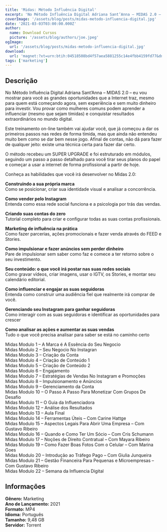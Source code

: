 ```yaml
---
title: 'Midas: Método Influência Digital'
excerpt: 'No Método Influência Digital Adriana Sant’Anna – MIDAS 2.0 – eu vou mostrar para você as grandes oportunidades que a Internet traz, mesmo para quem está começando agora, sem experiência e sem muito dinheiro para investir. Vou provar como mulheres comuns podem aprender a influenciar (mesmo que sej'
coverImage: '/assets/blog/posts/midas-metodo-influencia-digital.jpg'
date: '2021-03-03T03:00:00.000Z'
author:
  name: Download Cursos
  picture: '/assets/blog/authors/joe.jpeg'
ogImage:
  url: '/assets/blog/posts/midas-metodo-influencia-digital.jpg'
download:
  url: 'magnet:?xt=urn:btih:04518508bd4f57aea5881255c14e4fbb4159fd77&dn=MIDAS%20-%20ADRIANA%20SANT%27ANNA&tr=udp%3a%2f%2ftracker.openbittorrent.com%3a1337%2fannounce&tr=udp%3a%2f%2ftracker.opentrackr.org%3a1337%2fannounce'
tags: ['marketing']
---
```

<h2>Descrição</h2>
<p>No Método Influência Digital Adriana Sant’Anna – MIDAS 2.0 – eu vou mostrar para você as grandes oportunidades que a Internet traz, mesmo para quem está começando agora, sem experiência e sem muito dinheiro para investir. Vou provar como mulheres comuns podem aprender a influenciar (mesmo que sejam tímidas) e conquistar resultados extraordinários no mundo digital.</p><p>Este treinamento on-line também vai ajudar você, que já começou a dar os primeiros passos nas redes de forma tímida, mas que ainda não entendeu muito bem como se dar bem nesse jogo. Afinal de contas, não dá para fazer de qualquer jeito: existe uma técnica certa para fazer dar certo.</p><p>O método recebeu um SUPER UPGRADE e foi estruturado em módulos, seguindo um passo a passo detalhado para você tirar seus planos do papel e começar a usar a internet de forma profissional a partir de hoje.</p><p>Conheça as habilidades que você irá desenvolver no Midas 2.0:</p><p><strong>Construindo a sua própria marca</strong><br/> Como se posicionar, criar sua identidade visual e analisar a concorrência.</p><p><strong>Como vender pelo Instagram</strong><br/> Entenda como essa rede social funciona e a psicologia por trás das vendas.</p><p><strong>Criando suas contas do zero</strong><br/> Tutorial completo para criar e configurar todas as suas contas profissionais.</p><p><strong>Marketing de influência na prática</strong><br/> Como fazer parcerias, ações promocionais e fazer venda através do FEED e Stories.</p><p><strong>Como impulsionar e fazer anúncios sem perder dinheiro</strong><br/> Pare de impulsionar sem saber como faz e comece a ter retorno sobre o seu investimento.</p><p><strong>Seu conteúdo: o que você irá postar nas suas redes sociais</strong><br/> Como gravar vídeos, criar imagens, usar o IGTV, os Stories, e montar seu calendário editorial.</p><p><strong>Como influenciar e engajar as suas seguidoras</strong><br/> Entenda como construir uma audiência fiel que realmente irá comprar de você.</p><p><strong>Gerenciando seu Instagram para ganhar seguidoras</strong><br/> Como interagir com as suas seguidoras e identificar as oportunidades para crescer</p><p><strong>Como analisar as ações e aumentar as suas vendas</strong><br/> Tudo o que você precisa analisar para saber se está no caminho certo</p><p>Midas Modulo 1 – A Marca é A Essência do Seu Negocio<br/> Midas Modulo 2 – Seu Negocio No Instagran<br/> Midas Modulo 3 – Criação da Conta<br/> Midas Modulo 4 – Criação de Conteúdo 1<br/> Midas Modulo 5 – Criação de Conteúdo 2<br/> Midas Modulo 6 – Engajamento<br/> Midas Modulo 7 – Estratégias de Vendas No Instagram e Promoções<br/> Midas Modulo 8 – Impulsionamento e Anúncios<br/> Midas Modulo 9 – Gerenciamento da Conta<br/> Midas Modulo 10 – O Passo A Passo Para Monetizar Com Grupos De Desafio<br/> Midas Modulo 11 – O Guia da Influenciadora<br/> Midas Modulo 12 – Análise dos Resultados<br/> Midas Modulo 13 – Aula Final<br/> Midas Modulo 14 – Ferramentas Úteis – Com Carine Hattge<br/> Midas Modulo 15 – Aspectos Legais Para Abrir Uma Empresa – Com Gustavo Ribeiro<br/> Midas Modulo 16 – Quando e Como Ter Um Sócio – Com Cris Schumann<br/> Midas Modulo 17 – Noções de Direito Contratual – Com Mayara Ribeiro<br/> Midas Modulo 19 – Como Fazer Boas Fotos Com o Celular – Com Marina Goes<br/> Midas Modulo 20 – Introdução ao Tráfego Pago – Com Giulia Junqueira<br/> Midas Modulo 21 – Gestão Financeira Para Pequenas e Microempresas – Com Gustavo Ribeiro<br/> Midas Modulo 22 – Semana da Influencia Digital</p><h2>Informações</h2><p><strong>Gênero:</strong> Marketing<br/> <strong>Ano de Lançamento:</strong> 2021<br/> <strong>Formato:</strong> MP4<br/> <strong>Idioma:</strong> Português<br/> <strong>Tamanho:</strong> 9,48 GB<br/> <strong>Servidor:</strong> Torrent</p>
